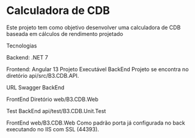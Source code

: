 # Calculadora de CDB

Este projeto tem como objetivo desenvolver uma calculadora de CDB baseada em cálculos de rendimento projetado

Tecnologias

Backend: .NET 7

Frontend: Angular 13
Projeto
Executável
BackEnd
Projeto se encontra no diretório api/src/B3.CDB.API.

URL Swagger BackEnd

FrontEnd
Diretório web/B3.CDB.Web

Test
BackEnd
api/test/B3.CDB.Unit.Test

FrontEnd
web/B3.CDB.Web Como padrão porta já configurada no back executando no IIS com SSL (44393).
